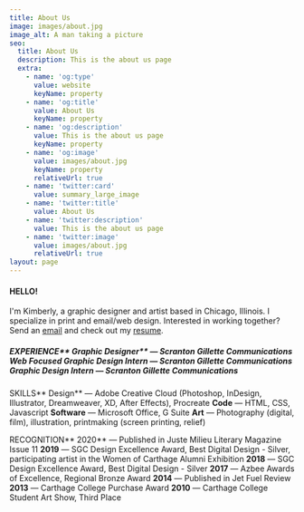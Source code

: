 ```yaml
---
title: About Us
image: images/about.jpg
image_alt: A man taking a picture
seo:
  title: About Us
  description: This is the about us page
  extra:
    - name: 'og:type'
      value: website
      keyName: property
    - name: 'og:title'
      value: About Us
      keyName: property
    - name: 'og:description'
      value: This is the about us page
      keyName: property
    - name: 'og:image'
      value: images/about.jpg
      keyName: property
      relativeUrl: true
    - name: 'twitter:card'
      value: summary_large_image
    - name: 'twitter:title'
      value: About Us
    - name: 'twitter:description'
      value: This is the about us page
    - name: 'twitter:image'
      value: images/about.jpg
      relativeUrl: true
layout: page
---
```

#### HELLO!

I'm Kimberly, a graphic designer and artist based in Chicago, Illinois. I specialize in print and email/web design. Interested in working together? Send an [email](mailto:kpellikan@gmail.com) and check out my [resume](https://drive.google.com/file/d/1VM-9NWubTgoRr6ZJbJ1Ppfha3JVO304v/view?usp=sharing).

##### EXPERIENCE**&#xA;Graphic Designer** — Scranton Gillette Communications&#xA;**Web Focused Graphic Design Intern** — Scranton Gillette Communications&#xA;**Graphic Design Intern** — Scranton Gillette Communications

SKILLS**
Design** — Adobe Creative Cloud (Photoshop, InDesign, Illustrator, Dreamweaver, XD, After Effects), Procreate
**Code** — HTML, CSS, Javascript
**Software** — Microsoft Office, G Suite
**Art** — Photography (digital, film), illustration, printmaking (screen printing, relief)

RECOGNITION**
2020** — Published in Juste Milieu Literary Magazine Issue 11
**2019** — SGC Design Excellence Award, Best Digital Design - Silver, participating artist in the Women of Carthage Alumni Exhibition
**2018** — SGC Design Excellence Award, Best Digital Design - Silver
**2017** — Azbee Awards of Excellence, Regional Bronze Award
**2014** — Published in Jet Fuel Review
**2013** — Carthage College Purchase Award
**2010** — Carthage College Student Art Show, Third Place
